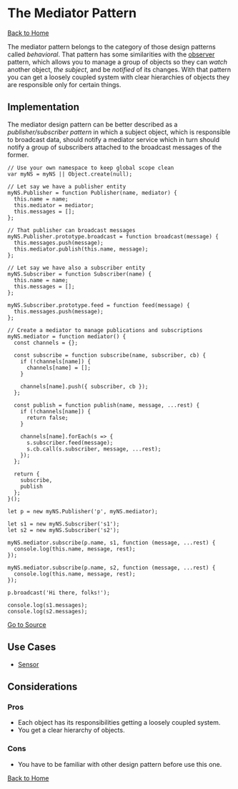 # The Mediator Pattern #

[Back to Home](../../../../)

The mediator pattern belongs to the category of those design patterns called *behavioral*. That pattern has some similarities with the [observer](../observer/) pattern, which allows you to manage a group of objects so they can *watch* another object, *the subject*, and be *notified* of its changes. With that pattern you can get a loosely coupled system with clear hierarchies of objects they are responsible only for certain things.

## Implementation ##

The mediator design pattern can be better described as a *publisher/subscriber pattern* in which a subject object, which is responsible to broadcast data, should notify a mediator service which in turn should notify a group of subscribers attached to the broadcast messages of the former.

```
// Use your own namespace to keep global scope clean
var myNS = myNS || Object.create(null);

// Let say we have a publisher entity
myNS.Publisher = function Publisher(name, mediator) {
  this.name = name;
  this.mediator = mediator;
  this.messages = [];
};

// That publisher can broadcast messages
myNS.Publisher.prototype.broadcast = function broadcast(message) {
  this.messages.push(message);
  this.mediator.publish(this.name, message);
};

// Let say we have also a subscriber entity
myNS.Subscriber = function Subscriber(name) {
  this.name = name;
  this.messages = [];
};

myNS.Subscriber.prototype.feed = function feed(message) {
  this.messages.push(message);
};

// Create a mediator to manage publications and subscriptions
myNS.mediator = function mediator() {
  const channels = {};

  const subscribe = function subscribe(name, subscriber, cb) {
    if (!channels[name]) {
      channels[name] = [];
    }

    channels[name].push({ subscriber, cb });
  };

  const publish = function publish(name, message, ...rest) {
    if (!channels[name]) {
      return false;
    }

    channels[name].forEach(s => {
      s.subscriber.feed(message);
      s.cb.call(s.subscriber, message, ...rest);
    });
  };

  return {
    subscribe,
    publish
  };
}();

let p = new myNS.Publisher('p', myNS.mediator);

let s1 = new myNS.Subscriber('s1');
let s2 = new myNS.Subscriber('s2');

myNS.mediator.subscribe(p.name, s1, function (message, ...rest) {
  console.log(this.name, message, rest);
});

myNS.mediator.subscribe(p.name, s2, function (message, ...rest) {
  console.log(this.name, message, rest);
});

p.broadcast('Hi there, folks!');

console.log(s1.messages);
console.log(s2.messages);
```

[Go to Source](index.js)

## Use Cases ##
* [Sensor](sensor.js)

## Considerations ##

### Pros ###
* Each object has its responsibilities getting a loosely coupled system.
* You get a clear hierarchy of objects.

### Cons ###
* You have to be familiar with other design pattern before use this one.

[Back to Home](../../../../)
